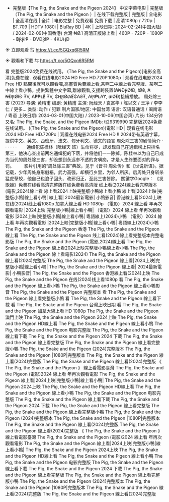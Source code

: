  - 完整版【The Pig, the Snake and the Pigeon 2024】 中文字幕电影 | 完整版（The Pig, the Snake and the Pigeon ）| 在线下载完整版 | 完整版 | 全电影 | 全高清在线 | 全片 | 电影完整 | 免费观看 免费下载 | 高清1080p / 720p | BT.709 | HDTV 1080i | BluRay BD | 4K | 上映日期: 2024-02-24(中国大陆) / 2024-02-09(中国香港)
台灣 ₦Ø.1 高清正版線上看 | 460₱ - 720₱ - 1080₱ - ฿ⱤⱤł₱ - ĐVĐⱤł₱ - 4₭ɄⱧĐ

☀ 立即观看 ⇆ <a href="https://t.co/5GQxq6R5RM">https://t.co/5GQxq6R5RM</a>
 
☀ 觀看和下載 ⇆ <a href="https://t.co/5GQxq6R5RM">https://t.co/5GQxq6R5RM</a>

 
看  完整版2024免费在线试用。 (The Pig, the Snake and the Pigeon)[电影全高清]免費在線 . 观看在线电影2024 HD Free HD.720P.1080p | 观看在线电影2024 Free HD
點開後就可以觀看囉,高畫質免費線上看,茶啊二中線上看完整版、茶啊二中線上看小鴨。提供繁體中文字幕,離線觀看,支援跨裝置(₳₦ĐⱤØłĐ, łØ₴, ₳₦ĐⱤØłĐ ₮V, ₳₱₱ⱠɆ ₮V, ₵ⱧⱤØ₥Ɇ₵₳₴₮, ₳łⱤ₱Ⱡ₳Ɏ, ₥ØĐ)接續播放。
周处除三害  (2023)
导演: 黄精甫
编剧: 黄精甫
主演: 阮经天 / 袁富华 / 陈以文 / 王净 / 李李仁 / 更多...
类型: 动作 / 犯罪
制片国家/地区: 中国台湾
语言: 汉语普通话 / 闽南语 / 粤语
上映日期: 2024-03-01(中国大陆) / 2023-10-06(中国台湾)
片长: 134分钟
又名: The Pig, the Snake, and the Pigeon
IMDb: tt29319990
 完整版2024免费在线试用。 ((The Pig, the Snake and the Pigeon))電影 HD | 观看在线电影2024 HD Free HD.720Px | 观看在线电影2024 Free HD !! 2024带有英语字幕，提供中文、英文、西班牙、法文、匈牙利文、德文的語言
周处除三害的剧情简介 · · · · · ·
　　通缉犯陈桂林（阮经天 饰）生命将尽，却发现自己在通缉榜上只排名第三，他决心查出前两名通缉犯的下落，并将他们一一除掉。陈桂林以为自己已成为当代的周处除三害，却没想到永远参不透的贪嗔痴，才是人生终要面对的罪与罚。
　　影片引用的“周处除三害”典故，见于《晋书·周处传》和《世说新语》。据记载，少年周处身形魁梧，武力高强，却横行乡里，为邻人所厌。后周处只身斩杀猛虎孽蛟，他自己也浪子回头、改邪归正，至此三害皆除。
關鍵字Google：
《发歌姬》免费在线看高清完整版在线免费看高清版
线上看(2024)線上看完整版本
(電影,2024)線上看
線上看2024上映完整版小鴨線上看小鴨
線上看|2024上映|完整版小鴨|線上看小鴨|
線上看| 2024最新電影| 小鴨影音|
香港線上看(2024)上映
在线(2024)线上看1080p
加拿大線上看 HD 1080p
（電影）2024 線上看 年再次觀看電影
|2024上映|完整版小鴨|線上看小鴨|
（電影）2024 線上看 年再次觀看電影
|2024上映|完整版小鴨|線上看小鴨|
粵語線上(2024)小鴨
（電影）2024 線上看 年再次觀看電影
|2024上映|完整版小鴨|線上看小鴨|
粵語線上(2024)小鴨
 The Pig, the Snake and the Pigeon 香港
 The Pig, the Snake and the Pigeon 線上看
 The Pig, the Snake and the Pigeon 线上看(2024)線上看完整版本完整电影版
 The Pig, the Snake and the Pigeon (電影,2024)線上看
 The Pig, the Snake and the Pigeon 線上看2024上映完整版小鴨線上看小鴨
 The Pig, the Snake and the Pigeon 線上看電影(2024)
 The Pig, the Snake and the Pigeon 線上看(2024)完整版
 The Pig, the Snake and the Pigeon 線上看|2024上映|完整版小鴨|線上看小鴨|
 The Pig, the Snake and the Pigeon 線上看| 2024最新電影| 小鴨影音|
 The Pig, the Snake and the Pigeon 香港線上看(2024)上映
 The Pig, the Snake and the Pigeon 在线(2024)线上看1080p
看  The Pig, the Snake and the Pigeon 線上看小鴨
 The Pig, the Snake and the Pigeon 線上看小鴨影音
 The Pig, the Snake and the Pigeon 完整版本
看  The Pig, the Snake and the Pigeon 線上看完整版小鴨
看  The Pig, the Snake and the Pigeon 線上看下載
看  The Pig, the Snake and the Pigeon 台灣上映日期
看  The Pig, the Snake and the Pigeon 加拿大線上看 HD 1080p
 The Pig, the Snake and the Pigeon 澳門上映
 The Pig, the Snake and the Pigeon 2024上映
 The Pig, the Snake and the Pigeon HD線上看
 The Pig, the Snake and the Pigeon 線上看小鴨
 The Pig, the Snake and the Pigeon 电影完整版
 The Pig, the Snake and the Pigeon 線上看下載
 The Pig, the Snake and the Pigeon 2024 下載
 The Pig, the Snake and the Pigeon 線上看完整版
 The Pig, the Snake and the Pigeon 線上看完整版小鴨
 The Pig, the Snake and the Pigeon (2024)完整版本
 The Pig, the Snake and the Pigeon |1080P|完整版本
 The Pig, the Snake and the Pigeon 線上看(2024)完整版
 The Pig, the Snake and the Pigeon 線上看(2024)完整版
《 The Pig, the Snake and the Pigeon 》 線上看電影臺灣
 The Pig, the Snake and the Pigeon (電影)2024 線上看 年再次觀看電影
 The Pig, the Snake and the Pigeon 線上看|2024上映|完整版小鴨|線上看小鴨|
 The Pig, the Snake and the Pigeon 2024上映
 The Pig, the Snake and the Pigeon HD線上看
 The Pig, the Snake and the Pigeon 線上看小鴨
 The Pig, the Snake and the Pigeon 电影完整版
 The Pig, the Snake and the Pigeon 線上看下載
 The Pig, the Snake and the Pigeon 2024 下載
 The Pig, the Snake and the Pigeon 線上看完整版
 The Pig, the Snake and the Pigeon 線上看完整版小鴨
 The Pig, the Snake and the Pigeon (2024)完整版本
 The Pig, the Snake and the Pigeon |1080P|完整版本
 The Pig, the Snake and the Pigeon 線上看(2024)完整版
 The Pig, the Snake and the Pigeon 線上看(2024)完整版
《 The Pig, the Snake and the Pigeon 》 線上看電影臺灣
 The Pig, the Snake and the Pigeon (電影)2024 線上看 年再次觀看電影
 The Pig, the Snake and the Pigeon 線上看|2024上映|完整版小鴨|線上看小鴨|
 The Pig, the Snake and the Pigeon 2024上映
 The Pig, the Snake and the Pigeon HD線上看
 The Pig, the Snake and the Pigeon 線上看小鴨
 The Pig, the Snake and the Pigeon 电影完整版
 The Pig, the Snake and the Pigeon 線上看下載
 The Pig, the Snake and the Pigeon 2024 下載
 The Pig, the Snake and the Pigeon 線上看完整版
 The Pig, the Snake and the Pigeon 線上看完整版小鴨
 The Pig, the Snake and the Pigeon (2024)完整版本
 The Pig, the Snake and the Pigeon |1080P|完整版本
 The Pig, the Snake and the Pigeon 線上看(2024)完整版
 The Pig, the Snake and the Pigeon 線上看(2024)完整版
 
